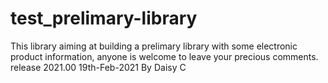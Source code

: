 # test_prelimary-library
This library aiming at building a prelimary library with some electronic product information, anyone is welcome to leave your precious comments.
release 2021.00
19th-Feb-2021
By Daisy C
